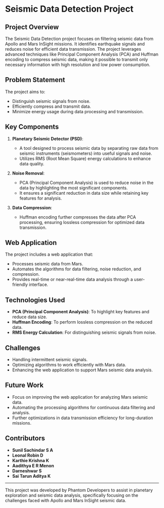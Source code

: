 # Seismic Data Detection Project

## Project Overview
The Seismic Data Detection project focuses on filtering seismic data from Apollo and Mars InSight missions. It identifies earthquake signals and reduces noise for efficient data transmission. The project leverages advanced techniques like Principal Component Analysis (PCA) and Huffman encoding to compress seismic data, making it possible to transmit only necessary information with high resolution and low power consumption.

## Problem Statement
The project aims to:
- Distinguish seismic signals from noise.
- Efficiently compress and transmit data.
- Minimize energy usage during data processing and transmission.

## Key Components
1. **Planetary Seismic Detector (PSD)**: 
   - A tool designed to process seismic data by separating raw data from seismic instruments (seismometers) into useful signals and noise.
   - Utilizes RMS (Root Mean Square) energy calculations to enhance data quality.

2. **Noise Removal**:
   - PCA (Principal Component Analysis) is used to reduce noise in the data by highlighting the most significant components.
   - It ensures a significant reduction in data size while retaining key features for analysis.

3. **Data Compression**:
   - Huffman encoding further compresses the data after PCA processing, ensuring lossless compression for optimized data transmission.

## Web Application
The project includes a web application that:
- Processes seismic data from Mars.
- Automates the algorithms for data filtering, noise reduction, and compression.
- Provides real-time or near-real-time data analysis through a user-friendly interface.

## Technologies Used
- **PCA (Principal Component Analysis)**: To highlight key features and reduce data size.
- **Huffman Encoding**: To perform lossless compression on the reduced data.
- **RMS Energy Calculation**: For distinguishing seismic signals from noise.

## Challenges
- Handling intermittent seismic signals.
- Optimizing algorithms to work efficiently with Mars data.
- Enhancing the web application to support Mars seismic data analysis.

## Future Work
- Focus on improving the web application for analyzing Mars seismic data.
- Automating the processing algorithms for continuous data filtering and analysis.
- Further optimizations in data transmission efficiency for long-duration missions.

## Contributors
- **Sunil Sachindar S A**
- **Leonal Robin D**
- **Karthie Krishna K**
- **Aadithya E R Menon**
- **Darneshwar S**
- **Sai Tarun Aditya K**

---

This project was developed by Phantom Developers to assist in planetary exploration and seismic data analysis, specifically focusing on the challenges faced with Apollo and Mars InSight seismic data.
